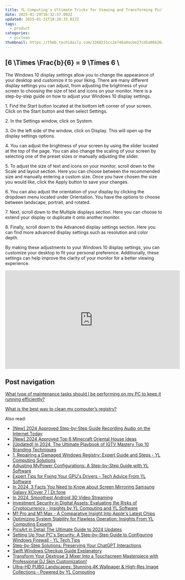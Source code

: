 ```yaml
---
title: YL Computing's Ultimate Tricks for Viewing and Transforming Pictures in Windows Environments Using YL Tools
date: 2025-01-29T16:32:57.092Z
updated: 2025-01-31T18:28:35.817Z
tags:
  - product
categories:
  - pcclean
thumbnail: https://thmb.techidaily.com/3268231cc2e746a9acbe27cd5a06636ae1bf5dfa48dd515083acffe73b657f8a.jpg
---
```


## \[6 \Times \Frac{b}{6} = 9 \Times 6 \

The Windows 10 display settings allow you to change the appearance of your desktop and customize it to your liking. There are many different display settings you can adjust, from adjusting the brightness of your screen to choosing the size of text and icons on your monitor. Here is a step-by-step guide on how to adjust your Windows 10 display settings. 

1\. Find the Start button located at the bottom left corner of your screen. Click on the Start button and then select Settings.

2\. In the Settings window, click on System.

3\. On the left side of the window, click on Display. This will open up the display settings options. 

4\. You can adjust the brightness of your screen by using the slider located at the top of the page. You can also change the scaling of your screen by selecting one of the preset sizes or manually adjusting the slider.

5\. To adjust the size of text and icons on your monitor, scroll down to the Scale and layout section. Here you can choose between the recommended size and manually entering a custom size. Once you have chosen the size you would like, click the Apply button to save your changes.

6\. You can also adjust the orientation of your display by clicking the dropdown menu located under Orientation. You have the options to choose between landscape, portrait, and rotated.

7\. Next, scroll down to the Multiple displays section. Here you can choose to extend your display or duplicate it onto another monitor.

8\. Finally, scroll down to the Advanced display settings section. Here you can find more advanced display settings such as resolution and color depth. 

By making these adjustments to your Windows 10 display settings, you can customize your desktop to fit your personal preference. Additionally, these settings can help improve the clarity of your monitor for a better viewing experience.

<!-- affiliate ads begin -->
<iframe width="560" height="315" src="https://www.youtube.com/embed/W5aJC8okA8s?si=L2rnYAp-gmGlLQSf" title="YouTube video player" frameborder="0" allow="accelerometer; autoplay; clipboard-write; encrypted-media; gyroscope; picture-in-picture; web-share" referrerpolicy="strict-origin-when-cross-origin" allowfullscreen></iframe>
<!-- affiliate ads end -->

## Post navigation

[What type of maintenance tasks should I be performing on my PC to keep it running efficiently?](https://tools.techidaily.com/pcclean/products/)

[What is the best way to clean my computer’s registry?](https://tools.techidaily.com/pcclean/products/)

<ins class="adsbygoogle"
     style="display:block"
     data-ad-format="autorelaxed"
     data-ad-client="ca-pub-7571918770474297"
     data-ad-slot="1223367746"></ins>

<ins class="adsbygoogle"
     style="display:block"
     data-ad-client="ca-pub-7571918770474297"
     data-ad-slot="8358498916"
     data-ad-format="auto"
     data-full-width-responsive="true"></ins>

<span class="atpl-alsoreadstyle">Also read:</span>
<div><ul>
<li><a href="https://remote-screen-capture.techidaily.com/new-2024-approved-step-by-step-guide-recording-audio-on-the-internet-today/"><u>[New] 2024 Approved Step-by-Step Guide Recording Audio on the Internet Today</u></a></li>
<li><a href="https://video-capture.techidaily.com/new-2024-approved-top-6-minecraft-oriental-house-ideas/"><u>[New] 2024 Approved Top 6 Minecraft Oriental House Ideas</u></a></li>
<li><a href="https://instagram-clips.techidaily.com/updated-in-2024-the-ultimate-playbook-of-igtv-mastery-top-10-branding-techniques/"><u>[Updated] In 2024, The Ultimate Playbook of IGTV Mastery Top 10 Branding Techniques</u></a></li>
<li><a href="https://discover-bits.techidaily.com/1-repairing-a-damaged-windows-registry-expert-guide-and-steps-yl-computing-solutions/"><u>1. Repairing a Damaged Windows Registry: Expert Guide and Steps - YL Computing Solutions</u></a></li>
<li><a href="https://discover-bits.techidaily.com/adjusting-mypower-configurations-a-step-by-step-guide-with-yl-software/"><u>Adjusting MyPower Configurations: A Step-by-Step Guide with YL Software</u></a></li>
<li><a href="https://discover-bits.techidaily.com/expert-tips-for-fixing-your-gpus-drivers-tech-advice-from-yl-software/"><u>Expert Tips for Fixing Your GPU's Drivers - Tech Advice From YL Software</u></a></li>
<li><a href="https://screen-mirror.techidaily.com/in-2024-3-facts-you-need-to-know-about-screen-mirroring-samsung-galaxy-xcover-7-drfone-by-drfone-android/"><u>In 2024, 3 Facts You Need to Know about Screen Mirroring Samsung Galaxy XCover 7 | Dr.fone</u></a></li>
<li><a href="https://article-knowledge.techidaily.com/in-2024-smoothest-android-3d-video-streaming/"><u>In 2024, Smoothest Android 3D Video Streaming</u></a></li>
<li><a href="https://discover-bits.techidaily.com/investment-security-in-digital-assets-evaluating-the-risks-of-cryptocurrency-insights-by-yl-computing-and-yl-software/"><u>Investment Security in Digital Assets: Evaluating the Risks of Cryptocurrency - Insights by YL Computing and YL Software</u></a></li>
<li><a href="https://fox-friendly.techidaily.com/m1-pro-and-m1-max-a-comparative-insight-into-apples-latest-chips/"><u>M1 Pro and M1 Max - A Comparative Insight Into Apple's Latest Chips</u></a></li>
<li><a href="https://discover-bits.techidaily.com/optimizing-system-stability-for-flawless-operation-insights-from-yl-computing-experts/"><u>Optimizing System Stability for Flawless Operation: Insights From YL Computing Experts</u></a></li>
<li><a href="https://extra-tips.techidaily.com/picsart-in-detail-the-ultimate-guide-to-2024-updates/"><u>PicsArt in Detail The Ultimate Guide to 2024 Updates</u></a></li>
<li><a href="https://discover-bits.techidaily.com/setting-up-your-pcs-security-a-step-by-step-guide-to-configuring-windows-firewall-yl-tech-tips/"><u>Setting Up Your PC's Security: A Step-by-Step Guide to Configuring Windows Firewall - YL Tech Tips</u></a></li>
<li><a href="https://tech-haven.techidaily.com/step-by-step-solutions-preserving-your-chatgpt-interactions/"><u>Step-by-Step Solutions: Preserving Your ChatGPT Interactions</u></a></li>
<li><a href="https://extra-hints.techidaily.com/swift-windows-checkup-guide-explanatory/"><u>Swift Windows Checkup Guide Explanatory</u></a></li>
<li><a href="https://discover-bits.techidaily.com/transform-your-dextrose-3-mixer-into-a-touchscreen-masterpiece-with-professional-dj-skin-customization/"><u>Transform Your Dextrose 3 Mixer Into a Touchscreen Masterpiece with Professional DJ Skin Customization!</u></a></li>
<li><a href="https://discover-bits.techidaily.com/ultra-hd-pubg-landscapes-stunning-4k-wallpaper-and-high-res-image-collections-powered-by-yl-computing/"><u>Ultra-HD PUBG Landscapes: Stunning 4K Wallpaper & High-Res Image Collections - Powered by YL Computing</u></a></li>
</ul></div>

